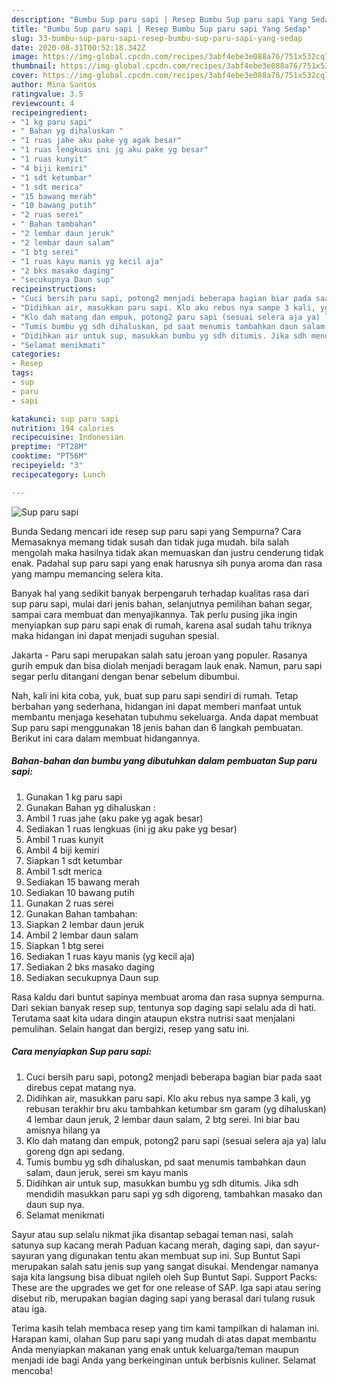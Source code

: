 ```yaml
---
description: "Bumbu Sup paru sapi | Resep Bumbu Sup paru sapi Yang Sedap"
title: "Bumbu Sup paru sapi | Resep Bumbu Sup paru sapi Yang Sedap"
slug: 33-bumbu-sup-paru-sapi-resep-bumbu-sup-paru-sapi-yang-sedap
date: 2020-08-31T00:52:18.342Z
image: https://img-global.cpcdn.com/recipes/3abf4ebe3e088a76/751x532cq70/sup-paru-sapi-foto-resep-utama.jpg
thumbnail: https://img-global.cpcdn.com/recipes/3abf4ebe3e088a76/751x532cq70/sup-paru-sapi-foto-resep-utama.jpg
cover: https://img-global.cpcdn.com/recipes/3abf4ebe3e088a76/751x532cq70/sup-paru-sapi-foto-resep-utama.jpg
author: Mina Santos
ratingvalue: 3.5
reviewcount: 4
recipeingredient:
- "1 kg paru sapi"
- " Bahan yg dihaluskan "
- "1 ruas jahe aku pake yg agak besar"
- "1 ruas lengkuas ini jg aku pake yg besar"
- "1 ruas kunyit"
- "4 biji kemiri"
- "1 sdt ketumbar"
- "1 sdt merica"
- "15 bawang merah"
- "10 bawang putih"
- "2 ruas serei"
- " Bahan tambahan"
- "2 lembar daun jeruk"
- "2 lembar daun salam"
- "1 btg serei"
- "1 ruas kayu manis yg kecil aja"
- "2 bks masako daging"
- "secukupnya Daun sup"
recipeinstructions:
- "Cuci bersih paru sapi, potong2 menjadi beberapa bagian biar pada saat direbus cepat matang nya."
- "Didihkan air, masukkan paru sapi. Klo aku rebus nya sampe 3 kali, yg rebusan terakhir bru aku tambahkan ketumbar sm garam (yg dihaluskan) 4 lembar daun jeruk, 2 lembar daun salam, 2 btg serei. Ini biar bau amisnya hilang ya"
- "Klo dah matang dan empuk, potong2 paru sapi (sesuai selera aja ya) lalu goreng dgn api sedang."
- "Tumis bumbu yg sdh dihaluskan, pd saat menumis tambahkan daun salam, daun jeruk, serei sm kayu manis"
- "Didihkan air untuk sup, masukkan bumbu yg sdh ditumis. Jika sdh mendidih masukkan paru sapi yg sdh digoreng, tambahkan masako dan daun sup nya."
- "Selamat menikmati"
categories:
- Resep
tags:
- sup
- paru
- sapi

katakunci: sup paru sapi 
nutrition: 194 calories
recipecuisine: Indonesian
preptime: "PT28M"
cooktime: "PT56M"
recipeyield: "3"
recipecategory: Lunch

---
```



![Sup paru sapi](https://img-global.cpcdn.com/recipes/3abf4ebe3e088a76/751x532cq70/sup-paru-sapi-foto-resep-utama.jpg)

Bunda Sedang mencari ide resep sup paru sapi yang Sempurna? Cara Memasaknya memang tidak susah dan tidak juga mudah. bila salah mengolah maka hasilnya tidak akan memuaskan dan justru cenderung tidak enak. Padahal sup paru sapi yang enak harusnya sih punya aroma dan rasa yang mampu memancing selera kita.

Banyak hal yang sedikit banyak berpengaruh terhadap kualitas rasa dari sup paru sapi, mulai dari jenis bahan, selanjutnya pemilihan bahan segar, sampai cara membuat dan menyajikannya. Tak perlu pusing jika ingin menyiapkan sup paru sapi enak di rumah, karena asal sudah tahu triknya maka hidangan ini dapat menjadi suguhan spesial.

Jakarta - Paru sapi merupakan salah satu jeroan yang populer. Rasanya gurih empuk dan bisa diolah menjadi beragam lauk enak. Namun, paru sapi segar perlu ditangani dengan benar sebelum dibumbui.


Nah, kali ini kita coba, yuk, buat sup paru sapi sendiri di rumah. Tetap berbahan yang sederhana, hidangan ini dapat memberi manfaat untuk membantu menjaga kesehatan tubuhmu sekeluarga. Anda dapat membuat Sup paru sapi menggunakan 18 jenis bahan dan 6 langkah pembuatan. Berikut ini cara dalam membuat hidangannya.

<!--inarticleads1-->

##### Bahan-bahan dan bumbu yang dibutuhkan dalam pembuatan Sup paru sapi:

1. Gunakan 1 kg paru sapi
1. Gunakan  Bahan yg dihaluskan :
1. Ambil 1 ruas jahe (aku pake yg agak besar)
1. Sediakan 1 ruas lengkuas (ini jg aku pake yg besar)
1. Ambil 1 ruas kunyit
1. Ambil 4 biji kemiri
1. Siapkan 1 sdt ketumbar
1. Ambil 1 sdt merica
1. Sediakan 15 bawang merah
1. Sediakan 10 bawang putih
1. Gunakan 2 ruas serei
1. Gunakan  Bahan tambahan:
1. Siapkan 2 lembar daun jeruk
1. Ambil 2 lembar daun salam
1. Siapkan 1 btg serei
1. Sediakan 1 ruas kayu manis (yg kecil aja)
1. Sediakan 2 bks masako daging
1. Sediakan secukupnya Daun sup


Rasa kaldu dari buntut sapinya membuat aroma dan rasa supnya sempurna. Dari sekian banyak resep sup, tentunya sop daging sapi selalu ada di hati. Terutama saat kita udara dingin ataupun ekstra nutrisi saat menjalani pemulihan. Selain hangat dan bergizi, resep yang satu ini. 

<!--inarticleads2-->

##### Cara menyiapkan Sup paru sapi:

1. Cuci bersih paru sapi, potong2 menjadi beberapa bagian biar pada saat direbus cepat matang nya.
1. Didihkan air, masukkan paru sapi. Klo aku rebus nya sampe 3 kali, yg rebusan terakhir bru aku tambahkan ketumbar sm garam (yg dihaluskan) 4 lembar daun jeruk, 2 lembar daun salam, 2 btg serei. Ini biar bau amisnya hilang ya
1. Klo dah matang dan empuk, potong2 paru sapi (sesuai selera aja ya) lalu goreng dgn api sedang.
1. Tumis bumbu yg sdh dihaluskan, pd saat menumis tambahkan daun salam, daun jeruk, serei sm kayu manis
1. Didihkan air untuk sup, masukkan bumbu yg sdh ditumis. Jika sdh mendidih masukkan paru sapi yg sdh digoreng, tambahkan masako dan daun sup nya.
1. Selamat menikmati


Sayur atau sup selalu nikmat jika disantap sebagai teman nasi, salah satunya sup kacang merah Paduan kacang merah, daging sapi, dan sayur-sayuran yang digunakan tentu akan membuat sup ini. Sup Buntut Sapi merupakan salah satu jenis sup yang sangat disukai. Mendengar namanya saja kita langsung bisa dibuat ngileh oleh Sup Buntut Sapi. Support Packs: These are the upgrades we get for one release of SAP. Iga sapi atau sering disebut rib, merupakan bagian daging sapi yang berasal dari tulang rusuk atau iga. 

Terima kasih telah membaca resep yang tim kami tampilkan di halaman ini. Harapan kami, olahan Sup paru sapi yang mudah di atas dapat membantu Anda menyiapkan makanan yang enak untuk keluarga/teman maupun menjadi ide bagi Anda yang berkeinginan untuk berbisnis kuliner. Selamat mencoba!
